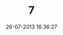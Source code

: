 ---
layout: post
title:  "7"
date: 26-07-2013 16:36:27
categories: jekyll update
language: 'ru'
image: 007.png
---